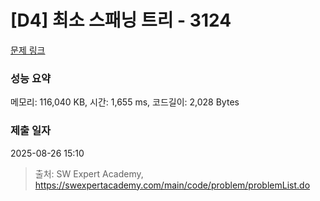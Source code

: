 # [D4] 최소 스패닝 트리 - 3124 

[문제 링크](https://swexpertacademy.com/main/code/problem/problemDetail.do?contestProbId=AV_mSnmKUckDFAWb) 

### 성능 요약

메모리: 116,040 KB, 시간: 1,655 ms, 코드길이: 2,028 Bytes

### 제출 일자

2025-08-26 15:10



> 출처: SW Expert Academy, https://swexpertacademy.com/main/code/problem/problemList.do